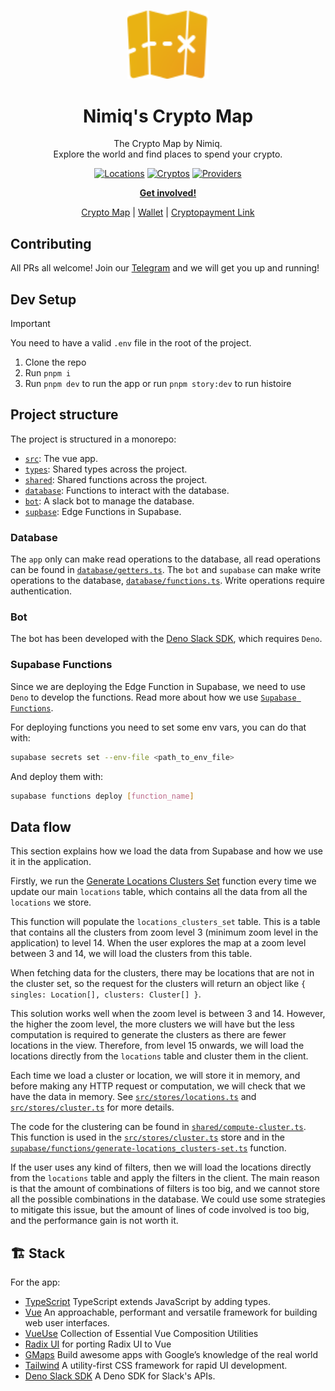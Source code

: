 <br />
<p align="center">
  <a href="https://github.com/nimiq/crypto-map">
    <img src="public/logo.svg" alt="Logo" width="130" />
  </a>

<h1 align="center">
Nimiq's Crypto Map
</h1>
<p align="center">
The Crypto Map by Nimiq.<br>
Explore the world and find places to spend your crypto.
<p>

<p align="center">
<a href="https://map.nimiq.com/" target="__blank"><img src="https://img.shields.io/badge/Locations-2000-blue?style=flat&colorA=002438&colorB=41c399" alt="Locations"></a>
<a href="https://map.nimiq.com/" target="__blank"><img src="https://img.shields.io/badge/Cryptos-12-blue?style=flat&colorA=002438&colorB=41c399" alt="Cryptos"></a>
<a href="https://map.nimiq.com/" target="__blank"><img src="https://img.shields.io/badge/Providers-6-blue?style=flat&colorA=002438&colorB=41c399" alt="Providers"></a>
</p>

<p align="center">
<a href="https://t.me/joinchat/AAAAAEJW-ozFwo7Er9jpHw"><b>Get involved!</b></a>
</p>
<p align="center">
 <a href="https://map.nimiq.com/">Crypto Map</a> | <a href="https://wallet.nimiq.com">Wallet</a> | <a href="https://cpl.com">Cryptopayment Link</a> 
</p>


## Contributing

All PRs all welcome! Join our [Telegram](https://t.me/joinchat/AAAAAEJW-ozFwo7Er9jpHw) and we will get you up and running!

## Dev Setup

> [!IMPORTANT]  
> You need to have a valid `.env` file in the root of the project.

1. Clone the repo
2. Run `pnpm i`
3. Run `pnpm dev` to run the app or run `pnpm story:dev` to run histoire

## Project structure

The project is structured in a monorepo:

- [`src`](src): The vue app.
- [`types`](types): Shared types across the project.
- [`shared`](shared): Shared functions across the project.
- [`database`](database): Functions to interact with the database.
- [`bot`](bot): A slack bot to manage the database.
- [`supbase`](supabase): Edge Functions in Supabase.

### Database

The `app` only can make read operations to the database, all read operations can be found in [`database/getters.ts`](database/getters.ts).
The `bot` and `supabase` can make write operations to the database, [`database/functions.ts`](database/functions.ts). Write operations require authentication.

### Bot

The bot has been developed with the [Deno Slack SDK](https://github.com/slackapi/deno-slack-sdk), which requires `Deno`.

### Supabase Functions

Since we are deploying the Edge Function in Supabase, we need to use `Deno` to develop the functions. Read more about how we use [`Supabase Functions`](#data-flow).

For deploying functions you need to set some env vars, you can do that with:
```bash
supabase secrets set --env-file <path_to_env_file>
```

And deploy them with:
```bash
supabase functions deploy [function_name]
```

## Data flow

This section explains how we load the data from Supabase and how we use it in the application.

Firstly, we run the [Generate Locations Clusters Set](supabase/functions/generate-locations-clusters-set.ts) function every time we update our main `locations` table, which contains all the data from all the `locations` we store.

This function will populate the `locations_clusters_set` table. This is a table that contains all the clusters from zoom level 3 (minimum zoom level in the application) to level 14. When the user explores the map at a zoom level between 3 and 14, we will load the clusters from this table.

When fetching data for the clusters, there may be locations that are not in the cluster set, so the request for the clusters will return an object like `{ singles: Location[], clusters: Cluster[] }`.

This solution works well when the zoom level is between 3 and 14. However, the higher the zoom level, the more clusters we will have but the less computation is required to generate the clusters as there are fewer locations in the view. Therefore, from level 15 onwards, we will load the locations directly from the `locations` table and cluster them in the client.

Each time we load a cluster or location, we will store it in memory, and before making any HTTP request or computation, we will check that we have the data in memory. See [`src/stores/locations.ts`](src/stores/locations.ts) and [`src/stores/cluster.ts`](src/stores/cluster.ts) for more details.

The code for the clustering can be found in [`shared/compute-cluster.ts`](shared/compute-cluster.ts). This function is used in the [`src/stores/cluster.ts`](src/stores/cluster.ts) store and in the [`supabase/functions/generate-locations_clusters-set.ts`](supabase/functions/generate-locations-clusters-set.ts) function.

If the user uses any kind of filters, then we will load the locations directly from the `locations` table and apply the filters in the client. The main reason is that the amount of combinations of filters is too big, and we cannot store all the possible combinations in the database. We could use some strategies to mitigate this issue, but the amount of lines of code involved is too big, and the performance gain is not worth it.

## 🏗️ Stack

For the app:

- [TypeScript](https://www.typescriptlang.org/) TypeScript extends JavaScript by adding types.
- [Vue](https://vuejs.org/) An approachable, performant and versatile framework for building web user interfaces.
- [VueUse](https://vueuse.org/) Collection of Essential Vue Composition Utilities
- [Radix UI](https://radix-vue.com) for porting Radix UI to Vue
- [GMaps](https://developers.google.com/maps) Build awesome apps with Google’s knowledge of the real world
- [Tailwind](https://tailwindcss.com/) A utility-first CSS framework for rapid UI development.
- [Deno Slack SDK](https://github.com/slackapi/deno-slack-sdk) A Deno SDK for Slack's APIs.
